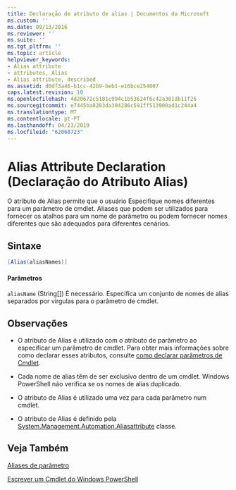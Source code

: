 ```yaml
---
title: Declaração de atributo de alias | Documentos da Microsoft
ms.custom: ''
ms.date: 09/13/2016
ms.reviewer: ''
ms.suite: ''
ms.tgt_pltfrm: ''
ms.topic: article
helpviewer_keywords:
- Alias attribute
- attributes, Alias
- Alias attribute, described
ms.assetid: d0df3a46-b1cc-42b9-beb1-e16bce254007
caps.latest.revision: 10
ms.openlocfilehash: 4d20672c5181c994c1b53624f6c42a301db11f26
ms.sourcegitcommit: e7445ba8203da304286c591ff513900ad1c244a4
ms.translationtype: MT
ms.contentlocale: pt-PT
ms.lasthandoff: 04/23/2019
ms.locfileid: "62068723"
---
```

# <a name="alias-attribute-declaration"></a>Alias Attribute Declaration (Declaração do Atributo Alias)

O atributo de Alias permite que o usuário Especifique nomes diferentes para um parâmetro de cmdlet. Aliases que podem ser utilizados para fornecer os atalhos para um nome de parâmetro ou podem fornecer nomes diferentes que são adequados para diferentes cenários.

## <a name="syntax"></a>Sintaxe

```csharp
[Alias(aliasNames)]
```

#### <a name="parameters"></a>Parâmetros

`aliasName` (String[]) É necessário. Especifica um conjunto de nomes de alias separados por vírgulas para o parâmetro de cmdlet.

## <a name="remarks"></a>Observações

- O atributo de Alias é utilizado com o atributo de parâmetro ao especificar um parâmetro de cmdlet. Para obter mais informações sobre como declarar esses atributos, consulte [como declarar parâmetros de Cmdlet](./how-to-declare-cmdlet-parameters.md).

- Cada nome de alias têm de ser exclusivo dentro de um cmdlet. Windows PowerShell não verifica se os nomes de alias duplicado.

- O atributo de Alias é utilizado uma vez para cada parâmetro num cmdlet.

- O atributo de Alias é definido pela [System.Management.Automation.Aliasattribute](/dotnet/api/System.Management.Automation.AliasAttribute) classe.

## <a name="see-also"></a>Veja Também

[Aliases de parâmetro](./parameter-aliases.md)

[Escrever um Cmdlet do Windows PowerShell](./writing-a-windows-powershell-cmdlet.md)
